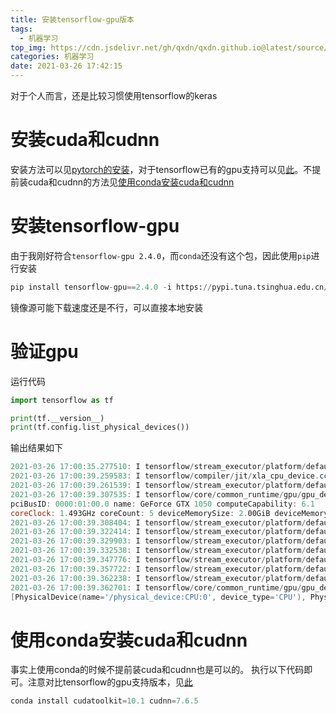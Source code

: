 ```yaml
---
title: 安装tensorflow-gpu版本
tags:
  - 机器学习
top_img: https://cdn.jsdelivr.net/gh/qxdn/qxdn.github.io@latest/source/images/install-tensotflow-gpu/top-img.png
categories: 机器学习
date: 2021-03-26 17:42:15
---
```



对于个人而言，还是比较习惯使用tensorflow的keras
<!--more-->

# 安装cuda和cudnn
安装方法可以见[pytorch的安装](https://qianxu.run/2021/01/18/installpytorch/)，对于tensorflow已有的gpu支持可以见[此](https://tensorflow.google.cn/install/source_windows#gpu)。不提前装cuda和cudnn的方法见[使用conda安装cuda和cudnn](#使用conda安装cuda和cudnn)


# 安装tensorflow-gpu
由于我刚好符合`tensorflow-gpu 2.4.0`，而`conda`还没有这个包，因此使用`pip`进行安装

```python
pip install tensorflow-gpu==2.4.0 -i https://pypi.tuna.tsinghua.edu.cn/simple
```
镜像源可能下载速度还是不行，可以直接本地安装

# 验证gpu
运行代码
```python
import tensorflow as tf

print(tf.__version__)
print(tf.config.list_physical_devices())
```
输出结果如下
```powershell
2021-03-26 17:00:35.277510: I tensorflow/stream_executor/platform/default/dso_loader.cc:49] Successfully opened dynamic library cudart64_110.dll2.4.0
2021-03-26 17:00:39.259583: I tensorflow/compiler/jit/xla_cpu_device.cc:41] Not creating XLA devices, tf_xla_enable_xla_devices not set
2021-03-26 17:00:39.261539: I tensorflow/stream_executor/platform/default/dso_loader.cc:49] Successfully opened dynamic library nvcuda.dll      
2021-03-26 17:00:39.307535: I tensorflow/core/common_runtime/gpu/gpu_device.cc:1720] Found device 0 with properties: 
pciBusID: 0000:01:00.0 name: GeForce GTX 1050 computeCapability: 6.1
coreClock: 1.493GHz coreCount: 5 deviceMemorySize: 2.00GiB deviceMemoryBandwidth: 104.43GiB/s
2021-03-26 17:00:39.308404: I tensorflow/stream_executor/platform/default/dso_loader.cc:49] Successfully opened dynamic library cudart64_110.dll2021-03-26 17:00:39.322068: I tensorflow/stream_executor/platform/default/dso_loader.cc:49] Successfully opened dynamic library cublas64_11.dll 
2021-03-26 17:00:39.322414: I tensorflow/stream_executor/platform/default/dso_loader.cc:49] Successfully opened dynamic library cublasLt64_11.dll
2021-03-26 17:00:39.329903: I tensorflow/stream_executor/platform/default/dso_loader.cc:49] Successfully opened dynamic library cufft64_10.dll  
2021-03-26 17:00:39.332538: I tensorflow/stream_executor/platform/default/dso_loader.cc:49] Successfully opened dynamic library curand64_10.dll 
2021-03-26 17:00:39.347776: I tensorflow/stream_executor/platform/default/dso_loader.cc:49] Successfully opened dynamic library cusolver64_10.dll
2021-03-26 17:00:39.357722: I tensorflow/stream_executor/platform/default/dso_loader.cc:49] Successfully opened dynamic library cusparse64_11.dll
2021-03-26 17:00:39.362238: I tensorflow/stream_executor/platform/default/dso_loader.cc:49] Successfully opened dynamic library cudnn64_8.dll   
2021-03-26 17:00:39.362701: I tensorflow/core/common_runtime/gpu/gpu_device.cc:1862] Adding visible gpu devices: 0
[PhysicalDevice(name='/physical_device:CPU:0', device_type='CPU'), PhysicalDevice(name='/physical_device:GPU:0', device_type='GPU')]
```

# 使用conda安装cuda和cudnn 
事实上使用conda的时候不提前装cuda和cudnn也是可以的。
执行以下代码即可。注意对比tensorflow的gpu支持版本，见[此](https://tensorflow.google.cn/install/source_windows#gpu)
```python
conda install cudatoolkit=10.1 cudnn=7.6.5
```
